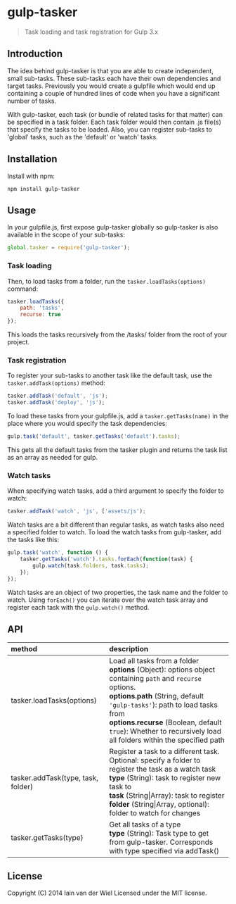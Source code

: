 # gulp-tasker
> Task loading and task registration for Gulp 3.x

## Introduction
The idea behind gulp-tasker is that you are able to create independent, small sub-tasks. These sub-tasks each have their own dependencies and target tasks. Previously you would create a gulpfile which would end up containing a couple of hundred lines of code when you have a significant number of tasks.

With gulp-tasker, each task (or bundle of related tasks for that matter) can be specified in a task folder. Each task folder would then contain .js file(s) that specify the tasks to be loaded. Also, you can register sub-tasks to 'global' tasks, such as the 'default' or 'watch' tasks.

## Installation
Install with npm: 

```npm install gulp-tasker```

## Usage
In your gulpfile.js, first expose gulp-tasker globally so gulp-tasker is also available in the scope of your sub-tasks:

```javascript
global.tasker = require('gulp-tasker');
```

### Task loading
Then, to load tasks from a folder, run the `tasker.loadTasks(options)` command:

```javascript
tasker.loadTasks({
	path: 'tasks',
	recurse: true
});
```
This loads the tasks recursively from the /tasks/ folder from the root of your project.

### Task registration
To register your sub-tasks to another task like the default task, use the `tasker.addTask(options)` method:

```javascript
tasker.addTask('default', 'js');
tasker.addTask('deploy', 'js');
```
To load these tasks from your gulpfile.js, add a `tasker.getTasks(name)` in the place where you would specify the task dependencies:

```javascript
gulp.task('default', tasker.getTasks('default').tasks);
```
This gets all the default tasks from the tasker plugin and returns the task list as an array as needed for gulp.
### Watch tasks
When specifying watch tasks, add a third argument to specify the folder to watch:

```javascript
tasker.addTask('watch', 'js', ['assets/js');
```
Watch tasks are a bit different than regular tasks, as watch tasks also need a specified folder to watch. To load the watch tasks from gulp-tasker, add the tasks like this:

```javascript
gulp.task('watch', function () {
	tasker.getTasks('watch').tasks.forEach(function(task) {
		gulp.watch(task.folders, task.tasks);
	});
});
```
Watch tasks are an object of two properties, the task name and the folder to watch. Using `forEach()` you can iterate over the watch task array and register each task with the `gulp.watch()` method.

## API
method 								| description
:----- 								| :----------
tasker.loadTasks(options) 			| Load all tasks from a folder<br>**options** (Object): options object containing `path` and `recurse` options.<br>**options.path** (String, default `'gulp-tasks'`): path to load tasks from<br>**options.recurse** (Boolean, default `true`): Whether to recursively load all folders within the specified path
tasker.addTask(type, task, folder)	| Register a task to a different task. Optional: specify a folder to register the task as a watch task<br>**type** (String): task to register new task to<br>**task** (String\|Array): task to register<br>**folder** (String\|Array, optional): folder to watch for changes
tasker.getTasks(type) 				| Get all tasks of a type<br>**type** (String): Task type to get from gulp-tasker. Corresponds with type specified via addTask()

## License
Copyright (C) 2014 Iain van der Wiel
Licensed under the MIT license.